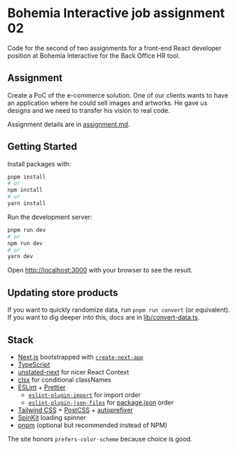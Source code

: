 # Bohemia Interactive job assignment 02

Code for the second of two assignments for a front-end React developer position at Bohemia Interactive for the Back Office HR tool.

## Assignment

Create a PoC of the e-commerce solution. One of our clients wants to have an application where he could sell images and artworks. He gave us designs and we need to transfer his vision to real code.

Assignment details are in [assignment.md](assignment.md).

## Getting Started

Install packages with:

```bash
pnpm install
# or
npm install
# or
yarn install
```

Run the development server:

```bash
pnpm run dev
# or
npm run dev
# or
yarn dev
```

Open [http://localhost:3000](http://localhost:3000) with your browser to see the result.

## Updating store products

If you want to quickly randomize data, run `pnpm run convert` (or equivalent). If you want to dig deeper into this, docs are in [lib/convert-data.ts](./lib/convert-data.ts).

## Stack

- [Next.js](https://nextjs.org/) bootstrapped with [`create-next-app`](https://github.com/vercel/next.js/tree/canary/packages/create-next-app)
- [TypeScript](https://www.typescriptlang.org/)
- [unstated-next](https://github.com/jamiebuilds/unstated-next) for nicer React Context
- [clsx](https://github.com/lukeed/clsx) for conditional classNames
- [ESLint](https://eslint.org/) + [Prettier](https://prettier.io/)
  - [`eslint-plugin-import`](https://github.com/import-js/eslint-plugin-import) for import order
  - [`eslint-plugin-json-files`](https://github.com/kellyselden/eslint-plugin-json-files) for [package.json](package.json) order
- [Tailwind CSS](https://tailwindcss.com/) + [PostCSS](https://postcss.org/) + [autoprefixer](https://github.com/postcss/autoprefixer)
- [SpinKit](https://github.com/tobiasahlin/SpinKit) loading spinner
- [pnpm](https://pnpm.io/) (optional but recommended instead of NPM)

The site honors `prefers-color-scheme` because choice is good.
